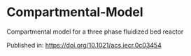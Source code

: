 # Compartmental-Model

Compartmental model for a three phase fluidized bed reactor

Published in: https://doi.org/10.1021/acs.iecr.0c03454
